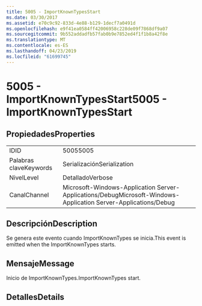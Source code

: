 ```yaml
---
title: 5005 - ImportKnownTypesStart
ms.date: 03/30/2017
ms.assetid: e70c9c92-833d-4e88-b129-1decf7a0491d
ms.openlocfilehash: e9f41ea0584ff42006958c228de09f7868df9a07
ms.sourcegitcommit: 9b552addadfb57fab0b9e7852ed4f1f1b8a42f8e
ms.translationtype: MT
ms.contentlocale: es-ES
ms.lasthandoff: 04/23/2019
ms.locfileid: "61699745"
---
```

# <a name="5005---importknowntypesstart"></a><span data-ttu-id="a6108-102">5005 - ImportKnownTypesStart</span><span class="sxs-lookup"><span data-stu-id="a6108-102">5005 - ImportKnownTypesStart</span></span>
## <a name="properties"></a><span data-ttu-id="a6108-103">Propiedades</span><span class="sxs-lookup"><span data-stu-id="a6108-103">Properties</span></span>  
  
|||  
|-|-|  
|<span data-ttu-id="a6108-104">ID</span><span class="sxs-lookup"><span data-stu-id="a6108-104">ID</span></span>|<span data-ttu-id="a6108-105">5005</span><span class="sxs-lookup"><span data-stu-id="a6108-105">5005</span></span>|  
|<span data-ttu-id="a6108-106">Palabras clave</span><span class="sxs-lookup"><span data-stu-id="a6108-106">Keywords</span></span>|<span data-ttu-id="a6108-107">Serialización</span><span class="sxs-lookup"><span data-stu-id="a6108-107">Serialization</span></span>|  
|<span data-ttu-id="a6108-108">Nivel</span><span class="sxs-lookup"><span data-stu-id="a6108-108">Level</span></span>|<span data-ttu-id="a6108-109">Detallado</span><span class="sxs-lookup"><span data-stu-id="a6108-109">Verbose</span></span>|  
|<span data-ttu-id="a6108-110">Canal</span><span class="sxs-lookup"><span data-stu-id="a6108-110">Channel</span></span>|<span data-ttu-id="a6108-111">Microsoft-Windows-Application Server-Applications/Debug</span><span class="sxs-lookup"><span data-stu-id="a6108-111">Microsoft-Windows-Application Server-Applications/Debug</span></span>|  
  
## <a name="description"></a><span data-ttu-id="a6108-112">Descripción</span><span class="sxs-lookup"><span data-stu-id="a6108-112">Description</span></span>  
 <span data-ttu-id="a6108-113">Se genera este evento cuando ImportKnownTypes se inicia.</span><span class="sxs-lookup"><span data-stu-id="a6108-113">This event is emitted when the ImportKnownTypes starts.</span></span>  
  
## <a name="message"></a><span data-ttu-id="a6108-114">Mensaje</span><span class="sxs-lookup"><span data-stu-id="a6108-114">Message</span></span>  
 <span data-ttu-id="a6108-115">Inicio de ImportKnownTypes.</span><span class="sxs-lookup"><span data-stu-id="a6108-115">ImportKnownTypes start.</span></span>  
  
## <a name="details"></a><span data-ttu-id="a6108-116">Detalles</span><span class="sxs-lookup"><span data-stu-id="a6108-116">Details</span></span>
